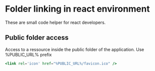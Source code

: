 # Folder linking in react environment

These are small code helper for react developers.

## Public folder access

Access to a ressource inside the public folder of the application. Use %PUBLIC_URL% prefix
```jsx
<link rel='icon' href="%PUBLIC_URL%/favicon.ico" />
```

